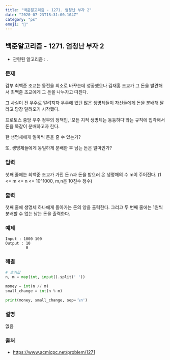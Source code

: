 ```yaml
---
title: "백준알고리즘 - 1271. 엄청난 부자 2"
date: "2020-07-23T18:31:00.104Z"
category: "ps"
emoji: "🏓"
---
```


## 백준알고리즘 - 1271. 엄청난 부자 2

- 관련된 알고리즘 : .

### 문제

갑부 최백준 조교는 동전을 최소로 바꾸는데 성공했으나 김재홍 조교가 그 돈을 발견해서 최백준 조교에게 그 돈을 나누자고 따진다.

그 사실이 전 우주로 알려지자 우주에 있던 많은 생명체들이 자신들에게 돈을 분배해 달라고 당장 달려오기 시작했다.

프로토스 중앙 우주 정부의 정책인, ‘모든 지적 생명체는 동등하다’라는 규칙에 입각해서 돈을 똑같이 분배하고자 한다.

한 생명체에게 얼마씩 돈을 줄 수 있는가?

또, 생명체들에게 동일하게 분배한 후 남는 돈은 얼마인가?

### 입력

첫째 줄에는 최백준 조교가 가진 돈 n과 돈을 받으러 온 생명체의 수 m이 주어진다. (1 <= m <= n <= 10^1000, m,n은 10진수 정수)

### 출력

첫째 줄에 생명체 하나에게 돌아가는 돈의 양을 출력한다. 그리고 두 번째 줄에는 1원씩 분배할 수 없는 남는 돈을 출력한다.

### 예제

```
Input : 1000 100
Output : 10
         0
```

### 해결

```python
# 초기값
n, m = map(int, input().split(' '))

money = int(n // m)
small_change = int(n % m)

print(money, small_change, sep='\n')
```

### 설명

없음

### 출처

- https://www.acmicpc.net/problem/1271

